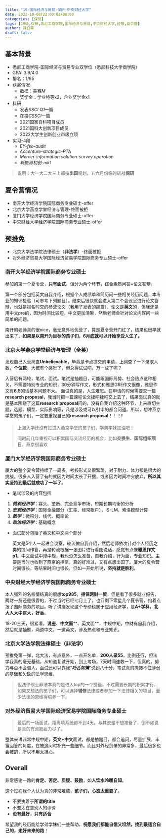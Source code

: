 ```yaml
---
title: "19-国际经济与贸易-保研-中央财经大学"
date: 2022-10-08T22:00:02+08:00
categories: [保研]
tags: [19级,保研,悉尼工商学院,国际经济与贸易,中央财经大学,经管,夏令营]
author: 辣白菜
draft: false
---
```


## 基本背景

- 悉尼工商学院-国际经济与贸易专业双学位（悉尼科技大学商学院）
- GPA: 3.9/4.0
- 排名：1/95
- 获奖情况
  - 数模：美赛*M*
  - 奖学金：学业特等x2，企业奖学金x1
- 科研
  - 发表*SSCI Q1*一篇
  - 在投*CSSCI*一篇
  - 2021国家自科项目成员
  - 2021国科大创新项目成员
  - 2022大学生创新创业市级立项
- 实习-4段
  - _EY-fso-audit_
  - _Accenture-strategic-PTA_
  - _Mercer-information solution-survey operation_
  - _新能源初创-mkt_
> 说明：大一大二大三上都按**出国**规划，五六月份临时转战**保研**


## 夏令营情况
- 南开大学经济学院国际商务专业硕士-offer
- 北京大学燕京学堂经济与管理-终面被拒
- 厦门大学经济学院国际商务专业硕士-offer
- 中央财经大学经济学院国际商务专业硕士-offer

## 预推免
- 北京大学法学院法律硕士（**非法学**）-终面被拒
- 对外经济贸易大学国际经济贸易学院国际商务专业硕士-offer

### 南开大学经济学院国际商务专业硕士
参加的第一个夏令营，**只有面试**，但分为两个环节，综合素质问答+论文答辩。

第一个部分包括英文自我介绍，根据个人成绩单和简历问一些相关经历问题，本专业的知识检验（可参考下列题目）。结束后很快就会进入第二个会议室进行论文答辩，也就是报名时交的参营论文（我用了发表的那篇），论文是**英文**的，但我还是用中文pre的，因为时间比较短，中文更加清晰，然后老师会针对论文内容问一些简单的问题。

南开的老师真的很nice，毫无意外地优营了，算是夏令营开门红了，结果也很早就出来了，**如果是以南开为目标的孩子们，6月底就可以开始享受人生了。**

### 北京大学燕京学堂经济与管理（全英）
发现自己入营简直**Unbelievable**，毕竟是卡点提交的申请，上网查了一下录取人数，**个位数**，大概有个感觉了，但总得试试吧，万一成了呢？

入营后有两轮，笔试，面试。笔试是抽题目，可能跟国际局势、社会热点这种相关，不需要特别专业的知识，30分钟写作文，形式和雅思GRE作文很像，雅思作文有**6.5**的话基本问题不大。
面试真的是，人生难忘。在申请的时候需要交一篇**research proposal**，我当时把一篇课程论文揉吧揉吧交上去了，结果面试真的就是基本围绕了这篇**research proposal**问的，没有自我介绍这种环节，上来直切主题，选题、模型、实际影响等，凡是涉及或可以引申的都会问道。所以，想冲燕京学堂的孩子们，一定要重视自己的**research proposal**！！！❗
> 上海大学还没有过进入燕京学堂的孩子们，学弟学妹加油吧！
> 
> 同时前几年重视可以积累国际交流经历的机会，比如**交换生**、**国际组织项目**，燕京很喜欢

### 厦门大学经济学院国际商务专业硕士
厦大的整个夏令营持续了一周多，考核形式又很繁琐，对于耐力、体力都是很大的挑战。很多人入营了有的就因为时间太长了开摆，或者因为时间冲突放弃，**所以其实坚持到最后就成功了一半了**。

- 笔试涉及的内容包括
1. _**微观经济学**_：寡头、垄断、完全竞争市场，短期长期均衡的分析
2. **_宏观经济学_**：国际金融部分（汇率、经常账户），IS-LM，索洛模型计算
3. **_数学_**：微积分、线代、概率论
4. **_政治经济学_**：基础概念

- 面试部分包括了英文和中文两个部分

  英文是5个人一起进会议室，轮流做自我介绍，然后老师依次针对个人经历之类的提问作答，再是轮流根据一张图片进行看图说话，感觉有点像**雅思作文p1**。中文面试中规中矩，我也没怎么准备，自我介绍，行为面，专业知识。主要是当时也收到了燕京的拒信，真的好难过，又有点想出国了。厦大的夏令营时间很长，等结果时间也很长，但如一开始所说，**坚持就是胜利**。

### 中央财经大学经济学院国际商务专业硕士
本人强烈的名校情结真的很想**top985**，**拒保两财一贸**，但是看了很多就业报告，两财一贸还是很香的，不过当时已经七月上了，也只剩下零星几个夏令营，掐着点报了国际商务的项目。听了讲座发现这个专硕也属于应用经济学，是**A+学科，北大人大中财大，好香**。

18-20三天，很紧凑，**讲座**、**中文面****、英文面**，中规中矩。中财有自我介绍，然后就是抽题，两道中文，一道英文，涉及热点和专业知识。

### 北京大学法学院法律硕士（非法学）
预推免第一弹，北大法，有点意外，一点开名单，**200人录55**，比例还行，但法学我真的毫无基础，从知道复试开始，到上考场，7天时间速救一下，但真的，努力与否不会骗人，面试还可以靠我“**_巧舌如簧_**”说到八十分，笔试真的掩饰不住薄弱的基础和欠缺的法学思维。

> 但法律硕士非法本真的是进入top的一个捷径，不过需要长期的积累才行，如果又想法的孩子们，可以选择**辅修**法律或者参加一下法律相关的项目，至少法律的思维得培养一下。

### 对外经济贸易大学国际经济贸易学院国际商务专业硕士
> 最后的一场面试，距离填系统都不到4天，与其说是不想准备了，倒不如说是真的有点筋疲力尽了。

整体来讲非常中规中矩，**英文+中文**面试，都是抽题目，都会追问，尽量扩展，丰富回答的角度，在被追问时补充一些细节。而且对外经贸录的非常多，最后很多也会被鸽，所以不用太担心。

## Overall
非常感谢一路的**肯定、否定、质疑、鼓励**，如**人饮水冷暖自知**。

这个过程我个人认为真的非常难熬，**孩子们，心态太重要了**。

- 不要执着于**所谓的title**
- 不要太在意别人的评价
- **没有最好，只有适合**

希望我的经历能给学弟学妹们一些帮助，**祝愿我们都能自信又坦然，找到最适合自己的，走好未来的路**！
